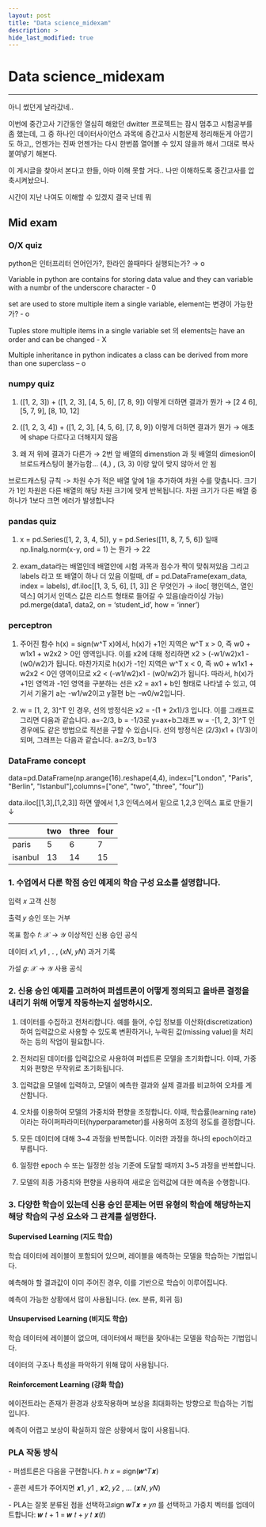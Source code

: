 ```yaml
---
layout: post
title: "Data science_midexam"
description: >
hide_last_modified: true
---
```


# Data science_midexam

---

아니 썼던게 날라갔네..

이번에 중간고사 기간동안 열심히 해왔던 dwitter 프로젝트는 잠시 멈추고 시험공부를 좀 했는데, 그 중 하나인 데이터사이언스 과목에 중간고사 시험문제 정리해둔게 아깝기도 하고,, 언젠가는 진짜 언젠가는 다시 한번쯤 열어볼 수 있지 않을까 해서 그대로 복사붙여넣기 해본다.

이 게시글을 찾아서 본다고 한들, 아마 이해 못할 거다.. 나만 이해하도록 중간고사를 압축시켜놨으니.

시간이 지난 나여도 이해할 수 있겠지 결국 난데 뭐

## Mid exam

### O/X quiz

python은 인터프리터 언어인가?, 한라인 쓸때마다 실행되는가? → o

Variable in python are contains for storing data value and they can variable with a numbr of the underscore character - 0

set are used to store multiple item a single variable, element는 변경이 가능한가? - o

Tuples store multiple items in a single variable set 의 elements는 have an order and can be changed - X

Multiple inheritance in python indicates a class can be derived from more than one superclass – o

### numpy quiz

1. ([1, 2, 3]) + ([1, 2, 3], [4, 5, 6], [7, 8, 9]) 이렇게 더하면 결과가 뭔가 → [2 4 6], [5, 7, 9], [8, 10, 12]

2. ([1, 2, 3, 4]) + ([1, 2, 3], [4, 5, 6], [7, 8, 9]) 이렇게 더하면 결과가 뭔가 → 애초에 shape 다르다고 더해지지 않음

3. 왜 저 위에 결과가 다른가 → 2번 앞 배열의 dimenstion 과 뒷 배열의 dimesion이 브로드캐스팅이 불가능함… (4,) , (3, 3) 이랑 앞이 맞지 않아서 안 됨

브로드캐스팅 규칙 -> 차원 수가 적은 배열 앞에 1을 추가하여 차원 수를 맞춥니다. 크기가 1인 차원은 다른 배열의 해당 차원 크기에 맞게 반복됩니다. 차원 크기가 다른 배열 중 하나가 1보다 크면 에러가 발생합니다

### pandas quiz

1. x = pd.Series([1, 2, 3, 4, 5]), y = pd.Series([11, 8, 7, 5, 6]) 일때 np.linalg.norm(x-y, ord = 1) 는 뭔가 → 22

2. exam_data라는 배열인데 배열안에 시험 과목과 점수가 짝이 맞춰져있음 그리고 labels 라고 또 배열이 하나 더 있음 이럴때, df = pd.DataFrame(exam_data, index = labels), df.iloc[[1, 3, 5, 6], [1, 3]] 은 무엇인가 → iloc[ 행인덱스, 열인덱스] 여기서 인덱스 값은 리스트 형태로 들어갈 수 있음(슬라이싱 가능) pd.merge(data1, data2, on = ‘student_id’, how = ‘inner’)

### perceptron

1. 주어진 함수 h(x) = sign(w^T x)에서, h(x)가 +1인 지역은 w^T x > 0, 즉 w0 + w1x1 + w2x2 > 0인 영역입니다. 이를 x2에 대해 정리하면 x2 > (-w1/w2)x1 - (w0/w2)가 됩니다. 마찬가지로 h(x)가 -1인 지역은 w^T x < 0, 즉 w0 + w1x1 + w2x2 < 0인 영역이므로 x2 < (-w1/w2)x1 - (w0/w2)가 됩니다. 따라서, h(x)가 +1인 영역과 -1인 영역을 구분하는 선은 x2 = ax1 + b인 형태로 나타낼 수 있고, 여기서 기울기 a는 -w1/w2이고 y절편 b는 –w0/w2입니다.

 2. w = [1, 2, 3]^T 인 경우, 선의 방정식은 x2 = -(1 + 2x1)/3 입니다. 이를 그래프로 그리면 다음과 같습니다. a=-2/3, b = -1/3로 y=ax+b그래프 w = -[1, 2, 3]^T 인 경우에도 같은 방법으로 직선을 구할 수 있습니다. 선의 방정식은 (2/3)x1 + (1/3)이 되며, 그래프는 다음과 같습니다. a=2/3, b=1/3

### DataFrame concept

data=pd.DataFrame(np.arange(16).reshape(4,4), index=["London", "Paris", "Berlin", "Istanbul"],columns=["one", "two", "three", "four"])

data.iloc[[1,3],[1,2,3]] 하면 옆에서 1,3 인덱스에서 밑으로 1,2,3 인덱스 표로 만들기 ↓

|         | two | three | four |
| ------- | --- | ----- | ---- |
| paris   | 5   | 6     | 7    |
| isanbul | 13  | 14    | 15   |



### 1. 수업에서 다룬 학점 승인 예제의 학습 구성 요소를 설명합니다.

입력 𝑥 고객 신청

출력 𝑦 승인 또는 거부

목표 함수 𝑓: 𝒳 → 𝒴 이상적인 신용 승인 공식

데이터 𝑥1, 𝑦1 , . , (𝑥𝑁, 𝑦𝑁) 과거 기록

가설 𝑔: 𝒳 → 𝒴 사용 공식

### 2. 신용 승인 예제를 고려하여 퍼셉트론이 어떻게 정의되고 올바른 결정을 내리기 위해 어떻게 작동하는지 설명하시오.

1. 데이터를 수집하고 전처리합니다. 예를 들어, 수입 정보를 이산화(discretization)하여 입력값으로 사용할 수 있도록 변환하거나, 누락된 값(missing value)을 처리하는 등의 작업이 필요합니다.

2. 전처리된 데이터를 입력값으로 사용하여 퍼셉트론 모델을 초기화합니다. 이때, 가중치와 편향은 무작위로 초기화됩니다.

3. 입력값을 모델에 입력하고, 모델이 예측한 결과와 실제 결과를 비교하여 오차를 계산합니다.

4. 오차를 이용하여 모델의 가중치와 편향을 조정합니다. 이때, 학습률(learning rate)이라는 하이퍼파라미터(hyperparameter)를 사용하여 조정의 정도를 결정합니다.

5. 모든 데이터에 대해 3~4 과정을 반복합니다. 이러한 과정을 하나의 epoch이라고 부릅니다.

6. 일정한 epoch 수 또는 일정한 성능 기준에 도달할 때까지 3~5 과정을 반복합니다.

7. 모델의 최종 가중치와 편향을 사용하여 새로운 입력값에 대한 예측을 수행합니다.

### 3. 다양한 학습이 있는데 신용 승인 문제는 어떤 유형의 학습에 해당하는지 해당 학습의 구성 요소와 그 관계를 설명한다.

#### Supervised Learning (지도 학습)

학습 데이터에 레이블이 포함되어 있으며, 레이블을 예측하는 모델을 학습하는 기법입니다.

예측해야 할 결과값이 이미 주어진 경우, 이를 기반으로 학습이 이루어집니다.

예측이 가능한 상황에서 많이 사용됩니다. (ex. 분류, 회귀 등)

#### Unsupervised Learning (비지도 학습)

학습 데이터에 레이블이 없으며, 데이터에서 패턴을 찾아내는 모델을 학습하는 기법입니다.

데이터의 구조나 특성을 파악하기 위해 많이 사용됩니다.

#### Reinforcement Learning (강화 학습)

에이전트라는 존재가 환경과 상호작용하며 보상을 최대화하는 방향으로 학습하는 기법입니다.

예측이 어렵고 보상이 확실하지 않은 상황에서 많이 사용됩니다.

### PLA 작동 방식

\- 퍼셉트론은 다음을 구현합니다. ℎ 𝑥 = 𝑠ign(𝒘^𝑇𝒙)

\- 훈련 세트가 주어지면 𝒙1, 𝑦1 , 𝒙2, 𝑦2 , ... (𝒙𝑁, 𝑦𝑁)

\- PLA는 잘못 분류된 점을 선택하고𝑠ign 𝒘𝑇𝒙 ≠ 𝑦𝑛 를 선택하고 가중치 벡터를 업데이트합니다: 𝒘 𝑡 + 1 = 𝒘 𝑡 + 𝑦 𝑡 𝒙(𝑡)
